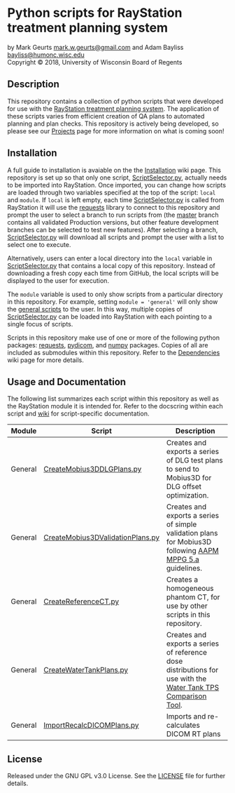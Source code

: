 # Python scripts for RayStation treatment planning system

by Mark Geurts <mark.w.geurts@gmail.com> and Adam Bayliss <bayliss@humonc.wisc.edu>
<br>Copyright &copy; 2018, University of Wisconsin Board of Regents

## Description

This repository contains a collection of python scripts that were developed 
for use with the [RayStation treatment planning system](https://www.raysearchlabs.com/raystation/). The application of these scripts varies from efficient creation of QA plans to automated planning and plan checks. This repository is actively being developed, so please see our [Projects](../../projects) page for more information on what is coming soon!

## Installation

A full guide to installation is avaiable on the the [Installation](../../wiki/dependencies) wiki page. This repository is set up so that only one script, [ScriptSelector.py](https://github.com/mwgeurts/ray_scripts/blob/master/ScriptSelector.py), actually needs to be imported into RayStation. Once imported, you can change how scripts are loaded through two variables specified at the top of the script: `local` and `module`. If `local` is left empty, each time [ScriptSelector.py](https://github.com/mwgeurts/ray_scripts/blob/master/ScriptSelector.py) is called from RayStation it will use the [requests](http://docs.python-requests.org/en/master/) library to connect to this repository and prompt the user to select a branch to run scripts from (the [master](../../) branch contains all validated Production versions, but other feature development branches can be selected to test new features). After selecting a branch, [ScriptSelector.py](https://github.com/mwgeurts/ray_scripts/blob/master/ScriptSelector.py) will download all scripts and prompt the user with a list to select one to execute.

Alternatively, users can enter a local directory into the `local` variable in [ScriptSelector.py](https://github.com/mwgeurts/ray_scripts/blob/master/ScriptSelector.py) that contains a local copy of this repository. Instead of downloading a fresh copy each time from GitHub, the local scripts will be displayed to the user for execution.

The `module` variable is used to only show scripts from a particular directory in this repository. For example, setting `module = 'general'` will only show the [general scripts](../../general) to the user. In this way, multiple copies of [ScriptSelector.py](https://github.com/mwgeurts/ray_scripts/blob/master/ScriptSelector.py) can be loaded into RayStation with each pointing to a single focus of scripts.

Scripts in this repository make use of one or more of the following python packages:
[requests](http://docs.python-requests.org/en/master/), [pydicom](http://pydicom.readthedocs.io/en/stable/getting_started.html), and 
[numpy](https://scipy.org/install.html) packages. Copies of all are included as submodules within this repository. Refer to the [Dependencies](../../wiki/dependencies) wiki page for more details.

## Usage and Documentation

The following list summarizes each script within this repository as well as the RayStation module it is intended for. Refer to the docscring within each script and [wiki](../../wiki) for script-specific documentation.

| Module | Script | Description |
|--------|--------|-------------|
| General | [CreateMobius3DDLGPlans.py](https://github.com/mwgeurts/ray_scripts/blob/master/general/CreateMobius3DDLGPlans.py) | Creates and exports a series of DLG test plans to send to Mobius3D for DLG offset optimization. |
| General | [CreateMobius3DValidationPlans.py](https://github.com/mwgeurts/ray_scripts/blob/master/general/CreateMobius3DValidationPlans.py) | Creates and exports a series of simple validation plans for Mobius3D following [AAPM MPPG 5.a](https://doi.org/10.1120/jacmp.v16i5.5768) guidelines. |
| General | [CreateReferenceCT.py](https://github.com/mwgeurts/ray_scripts/blob/master/general/CreateReferenceCT.py) | Creates a homogeneous phantom CT, for use by other scripts in this repository. |
| General | [CreateWaterTankPlans.py](https://github.com/mwgeurts/ray_scripts/blob/master/general/CreateWaterTankPlans.py) | Creates and exports a series of reference dose distributions for use with the [Water Tank TPS Comparison Tool](https://github.com/mwgeurts/water_tank). |
| General | [ImportRecalcDICOMPlans.py](https://github.com/mwgeurts/ray_scripts/blob/master/general/ImportRecalcDICOMPlans.py) | Imports and re-calculates DICOM RT plans |

## License

Released under the GNU GPL v3.0 License. See the [LICENSE](LICENSE) file for further 
details.
